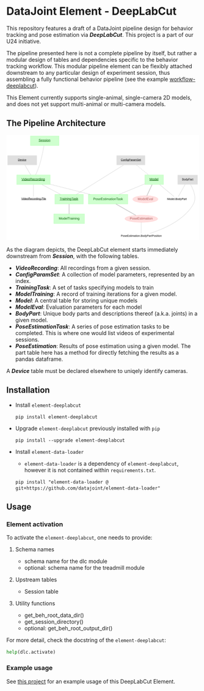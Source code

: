 # DataJoint Element - DeepLabCut

This repository features a draft of a DataJoint pipeline design for behavior tracking
and pose estimation via ***DeepLabCut***. This project is a part of our U24 initiative.

The pipeline presented here is not a complete pipeline by itself, but rather a modular
design of tables and dependencies specific to the behavior tracking workflow. This
modular pipeline element can be flexibly attached downstream to any particular design of
experiment session, thus assembling a fully functional behavior pipeline (see the
example [workflow-deeplabcut](https://github.com/datajoint/workflow-deeplabcut)).

This Element currently supports single-animal, single-camera 2D models, and does not yet support multi-animal or multi-camera models.

## The Pipeline Architecture

![element-deeplabcut diagram](images/diagram_dlc.svg)

As the diagram depicts, the DeepLabCut element starts immediately downstream from ***Session***, with the following tables.

+ ***VideoRecording***: All recordings from a given session.
+ ***ConfigParamSet***: A collection of model parameters, represented by an index.
+ ***TrainingTask***: A set of tasks specifying models to train
+ ***ModelTraining***: A record of training iterations for a given model.
+ ***Model***: A central table for storing unique models
+ ***ModelEval***: Evaluation parameters for each model
+ ***BodyPart***: Unique body parts and descriptions thereof (a.k.a. joints) in a given model.
+ ***PoseEstimationTask***: A series of pose estimation tasks to be completed. This is where one would list videos of experimental sessions.
+ ***PoseEstimation***: Results of pose estimation using a given model. The part table here has a method for directly fetching the results as a pandas dataframe.

A ***Device*** table must be declared elsewhere to uniqely identify cameras.

## Installation

+ Install `element-deeplabcut`
    ```
    pip install element-deeplabcut
    ```

+ Upgrade `element-deeplabcut` previously installed with `pip`
    ```
    pip install --upgrade element-deeplabcut
    ```

+ Install `element-data-loader`

    + `element-data-loader` is a dependency of `element-deeplabcut`, however it is not contained within `requirements.txt`.

    ```
    pip install "element-data-loader @ git+https://github.com/datajoint/element-data-loader"
    ```

## Usage

### Element activation

To activate the `element-deeplabcut`, one needs to provide:

1. Schema names
    + schema name for the dlc module
    + optional: schema name for the treadmill module

2. Upstream tables
    + Session table

3. Utility functions
    + get_beh_root_data_dir()
    + get_session_directory()
    + optional: get_beh_root_output_dir()

For more detail, check the docstring of the `element-deeplabcut`:
```python
help(dlc.activate)
```
### Example usage

See [this project](https://github.com/datajoint/workflow-deeplabcut) for an example usage of this DeepLabCut Element.
